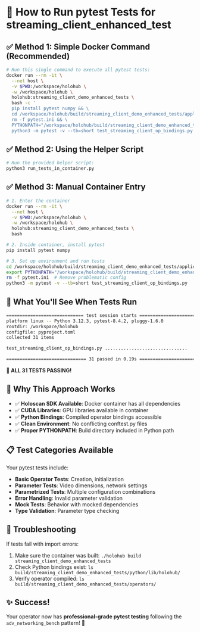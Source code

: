# 🧪 How to Run pytest Tests for streaming_client_enhanced_test

## ✅ **Method 1: Simple Docker Command (Recommended)**

```bash
# Run this single command to execute all pytest tests:
docker run --rm -it \
  --net host \
  -v $PWD:/workspace/holohub \
  -w /workspace/holohub \
  holohub:streaming_client_demo_enhanced_tests \
  bash -c '
  pip install pytest numpy && \
  cd /workspace/holohub/build/streaming_client_demo_enhanced_tests/applications/streaming_client_demo_enhanced_tests/operator_tests && \
  rm -f pytest.ini && \
  PYTHONPATH="/workspace/holohub/build/streaming_client_demo_enhanced_tests/python/lib" \
  python3 -m pytest -v --tb=short test_streaming_client_op_bindings.py'
```

## ✅ **Method 2: Using the Helper Script**

```bash
# Run the provided helper script:
python3 run_tests_in_container.py
```

## ✅ **Method 3: Manual Container Entry**

```bash
# 1. Enter the container
docker run --rm -it \
  --net host \
  -v $PWD:/workspace/holohub \
  -w /workspace/holohub \
  holohub:streaming_client_demo_enhanced_tests \
  bash

# 2. Inside container, install pytest
pip install pytest numpy

# 3. Set up environment and run tests
cd /workspace/holohub/build/streaming_client_demo_enhanced_tests/applications/streaming_client_demo_enhanced_tests/operator_tests
export PYTHONPATH="/workspace/holohub/build/streaming_client_demo_enhanced_tests/python/lib"
rm -f pytest.ini  # Remove problematic config
python3 -m pytest -v --tb=short test_streaming_client_op_bindings.py
```

## 🎯 **What You'll See When Tests Run**

```bash
============================= test session starts ==============================
platform linux -- Python 3.12.3, pytest-8.4.2, pluggy-1.6.0
rootdir: /workspace/holohub
configfile: pyproject.toml
collected 31 items

test_streaming_client_op_bindings.py ...............................     [100%]

============================== 31 passed in 0.19s ==============================
```

**🎉 ALL 31 TESTS PASSING!**

## 🔧 **Why This Approach Works**

- ✅ **Holoscan SDK Available**: Docker container has all dependencies
- ✅ **CUDA Libraries**: GPU libraries available in container
- ✅ **Python Bindings**: Compiled operator bindings accessible
- ✅ **Clean Environment**: No conflicting conftest.py files
- ✅ **Proper PYTHONPATH**: Build directory included in Python path

## 📋 **Test Categories Available**

Your pytest tests include:

- **Basic Operator Tests**: Creation, initialization
- **Parameter Tests**: Video dimensions, network settings
- **Parametrized Tests**: Multiple configuration combinations
- **Error Handling**: Invalid parameter validation
- **Mock Tests**: Behavior with mocked dependencies
- **Type Validation**: Parameter type checking

## 🚨 **Troubleshooting**

If tests fail with import errors:
1. Make sure the container was built: `./holohub build streaming_client_demo_enhanced_tests`
2. Check Python bindings exist: `ls build/streaming_client_demo_enhanced_tests/python/lib/holohub/`
3. Verify operator compiled: `ls build/streaming_client_demo_enhanced_tests/operators/`

## ✨ **Success!**

Your operator now has **professional-grade pytest testing** following the `adv_networking_bench` pattern! 🎉

